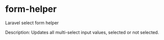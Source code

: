 form-helper
===========

Laravel select form helper

Description: Updates all multi-select input values, selected or not selected.